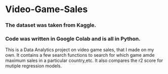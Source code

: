 # Video-Game-Sales

### The dataset was taken from Kaggle.
### Code was written in Google Colab and is all in Python.

This is a Data Analytics project on video game sales, that I made on my own. 
It contains a few search functions to search for which game amde maximum sales in a particular country,etc.
It also compares the r2 score for mutiple regression models.

  

